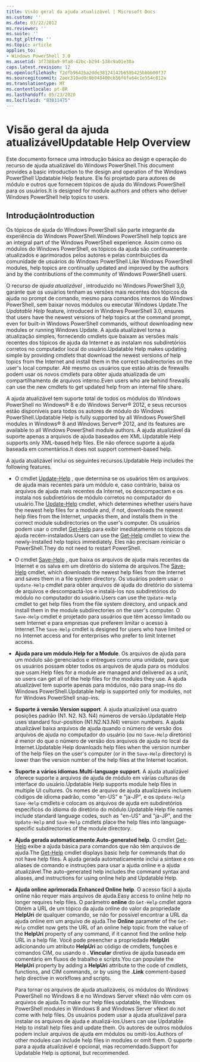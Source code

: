 ```yaml
---
title: Visão geral da ajuda atualizável | Microsoft Docs
ms.custom: ''
ms.date: 03/22/2012
ms.reviewer: ''
ms.suite: ''
ms.tgt_pltfrm: ''
ms.topic: article
applies_to:
- Windows PowerShell 3.0
ms.assetid: 3f7388a9-9fa8-42bc-b294-538c9a01e30a
caps.latest.revision: 12
ms.openlocfilehash: f2dfb9642ba2dde38124142b659b425bbbb00f37
ms.sourcegitcommit: 2aec310ad0c0b048400cb56f6fa64c1e554c812a
ms.translationtype: MT
ms.contentlocale: pt-BR
ms.lasthandoff: 05/23/2020
ms.locfileid: "83811475"
---
```

# <a name="updatable-help-overview"></a><span data-ttu-id="8c011-102">Visão geral da ajuda atualizável</span><span class="sxs-lookup"><span data-stu-id="8c011-102">Updatable Help Overview</span></span>

<span data-ttu-id="8c011-103">Este documento fornece uma introdução básica ao design e operação do recurso de ajuda atualizável do Windows PowerShell.</span><span class="sxs-lookup"><span data-stu-id="8c011-103">This document provides a basic introduction to the design and operation of the Windows PowerShell Updatable Help feature.</span></span> <span data-ttu-id="8c011-104">Ele foi projetado para autores de módulo e outros que fornecem tópicos de ajuda do Windows PowerShell para os usuários.</span><span class="sxs-lookup"><span data-stu-id="8c011-104">It is designed for module authors and others who deliver Windows PowerShell help topics to users.</span></span>

## <a name="introduction"></a><span data-ttu-id="8c011-105">Introdução</span><span class="sxs-lookup"><span data-stu-id="8c011-105">Introduction</span></span>

<span data-ttu-id="8c011-106">Os tópicos de ajuda do Windows PowerShell são parte integrante da experiência do Windows PowerShell.</span><span class="sxs-lookup"><span data-stu-id="8c011-106">Windows PowerShell help topics are an integral part of the Windows PowerShell experience.</span></span> <span data-ttu-id="8c011-107">Assim como os módulos do Windows PowerShell, os tópicos da ajuda são continuamente atualizados e aprimorados pelos autores e pelas contribuições da comunidade de usuários do Windows PowerShell.</span><span class="sxs-lookup"><span data-stu-id="8c011-107">Like Windows PowerShell modules, help topics are continually updated and improved by the authors and by the contributions of the community of Windows PowerShell users.</span></span>

<span data-ttu-id="8c011-108">O recurso de *ajuda atualizável* , introduzido no Windows PowerShell 3,0, garante que os usuários tenham as versões mais recentes dos tópicos da ajuda no prompt de comando, mesmo para comandos internos do Windows PowerShell, sem baixar novos módulos ou executar Windows Update.</span><span class="sxs-lookup"><span data-stu-id="8c011-108">The *Updatable Help* feature, introduced in Windows PowerShell 3.0, ensures that users have the newest versions of help topics at the command prompt, even for built-in Windows PowerShell commands, without downloading new modules or running Windows Update.</span></span> <span data-ttu-id="8c011-109">A ajuda atualizável torna a atualização simples, fornecendo cmdlets que baixam as versões mais recentes dos tópicos de ajuda da Internet e as instalam nos subdiretórios corretos no computador local do usuário.</span><span class="sxs-lookup"><span data-stu-id="8c011-109">Updatable Help makes updating simple by providing cmdlets that download the newest versions of help topics from the Internet and install them in the correct subdirectories on the user's local computer.</span></span> <span data-ttu-id="8c011-110">Até mesmo os usuários que estão atrás de firewalls podem usar os novos cmdlets para obter ajuda atualizada de um compartilhamento de arquivos interno.</span><span class="sxs-lookup"><span data-stu-id="8c011-110">Even users who are behind firewalls can use the new cmdlets to get updated help from an internal file share.</span></span>

<span data-ttu-id="8c011-111">A ajuda atualizável tem suporte total de todos os módulos do Windows PowerShell no Windows® 8 e do Windows Server® 2012, e seus recursos estão disponíveis para todos os autores de módulo do Windows PowerShell.</span><span class="sxs-lookup"><span data-stu-id="8c011-111">Updatable Help is fully supported by all Windows PowerShell modules in Windows® 8 and Windows Server® 2012, and its features are available to all Windows PowerShell module authors.</span></span> <span data-ttu-id="8c011-112">A ajuda atualizável dá suporte apenas a arquivos de ajuda baseados em XML.</span><span class="sxs-lookup"><span data-stu-id="8c011-112">Updatable Help supports only XML-based help files.</span></span> <span data-ttu-id="8c011-113">Ele não oferece suporte à ajuda baseada em comentários.</span><span class="sxs-lookup"><span data-stu-id="8c011-113">It does not support comment-based help.</span></span>

<span data-ttu-id="8c011-114">A ajuda atualizável inclui os seguintes recursos.</span><span class="sxs-lookup"><span data-stu-id="8c011-114">Updatable Help includes the following features.</span></span>

- <span data-ttu-id="8c011-115">O cmdlet [Update-Help](/powershell/module/Microsoft.PowerShell.Core/Update-Help) , que determina se os usuários têm os arquivos de ajuda mais recentes para um módulo e, caso contrário, baixa os arquivos de ajuda mais recentes da Internet, os descompactam e os instala nos subdiretórios de módulo corretos no computador do usuário.</span><span class="sxs-lookup"><span data-stu-id="8c011-115">The [Update-Help](/powershell/module/Microsoft.PowerShell.Core/Update-Help) cmdlet, which determines whether users have the newest help files for a module and, if not, downloads the newest help files from the Internet, unpacks them, and installs them in the correct module subdirectories on the user's computer.</span></span>
  <span data-ttu-id="8c011-116">Os usuários podem usar o cmdlet [Get-Help](/powershell/module/Microsoft.PowerShell.Core/Get-Help) para exibir imediatamente os tópicos da ajuda recém-instalados.</span><span class="sxs-lookup"><span data-stu-id="8c011-116">Users can use the [Get-Help](/powershell/module/Microsoft.PowerShell.Core/Get-Help) cmdlet to view the newly-installed help topics immediately.</span></span>
  <span data-ttu-id="8c011-117">Eles não precisam reiniciar o PowerShell.</span><span class="sxs-lookup"><span data-stu-id="8c011-117">They do not need to restart PowerShell.</span></span>

- <span data-ttu-id="8c011-118">O cmdlet [Save-Help](/powershell/module/Microsoft.PowerShell.Core/Save-Help) , que baixa os arquivos de ajuda mais recentes da Internet e os salva em um diretório do sistema de arquivos.</span><span class="sxs-lookup"><span data-stu-id="8c011-118">The [Save-Help](/powershell/module/Microsoft.PowerShell.Core/Save-Help) cmdlet, which downloads the newest help files from the Internet and saves them in a file system directory.</span></span> <span data-ttu-id="8c011-119">Os usuários podem usar o `Update-Help` cmdlet para obter arquivos de ajuda do diretório do sistema de arquivos e descompactá-los e instalá-los nos subdiretórios do módulo no computador do usuário.</span><span class="sxs-lookup"><span data-stu-id="8c011-119">Users can use the `Update-Help` cmdlet to get help files from the file system directory, and unpack and install them in the module subdirectories on the user's computer.</span></span> <span data-ttu-id="8c011-120">O `Save-Help` cmdlet é projetado para usuários que têm acesso limitado ou sem Internet e para empresas que preferem limitar o acesso à Internet.</span><span class="sxs-lookup"><span data-stu-id="8c011-120">The `Save-Help` cmdlet is designed for users who have limited or no Internet access and for enterprises who prefer to limit Internet access.</span></span>

- <span data-ttu-id="8c011-121">**Ajuda para um módulo**.</span><span class="sxs-lookup"><span data-stu-id="8c011-121">**Help for a Module**.</span></span> <span data-ttu-id="8c011-122">Os arquivos de ajuda para um módulo são gerenciados e entregues como uma unidade, para que os usuários possam obter todos os arquivos de ajuda para os módulos que usam.</span><span class="sxs-lookup"><span data-stu-id="8c011-122">Help files for a module are managed and delivered as a unit, so users can get all of the help files for the modules they use.</span></span> <span data-ttu-id="8c011-123">A ajuda atualizável tem suporte apenas para módulos, não para snap-ins do Windows PowerShell.</span><span class="sxs-lookup"><span data-stu-id="8c011-123">Updatable help is supported only for modules, not for Windows PowerShell snap-ins.</span></span>

- <span data-ttu-id="8c011-124">**Suporte à versão**.</span><span class="sxs-lookup"><span data-stu-id="8c011-124">**Version support**.</span></span> <span data-ttu-id="8c011-125">A ajuda atualizável usa quatro posições padrão (N1. N2. N3. N4) números de versão.</span><span class="sxs-lookup"><span data-stu-id="8c011-125">Updatable Help uses standard four-position (N1.N2.N3.N4) version numbers.</span></span> <span data-ttu-id="8c011-126">A ajuda atualizável baixa arquivos de ajuda quando o número de versão dos arquivos de ajuda no computador do usuário (ou no `Save-Help` diretório) é menor do que o número de versão dos arquivos de ajuda no local da Internet.</span><span class="sxs-lookup"><span data-stu-id="8c011-126">Updatable Help downloads help files when the version number of the help files on the user's computer (or in the `Save-Help` directory) is lower than the version number of the  help files at the Internet location.</span></span>

- <span data-ttu-id="8c011-127">**Suporte a vários idiomas**.</span><span class="sxs-lookup"><span data-stu-id="8c011-127">**Multi-language support**.</span></span> <span data-ttu-id="8c011-128">A ajuda atualizável oferece suporte a arquivos de ajuda de módulo em várias culturas de interface do usuário.</span><span class="sxs-lookup"><span data-stu-id="8c011-128">Updatable Help supports module help files in multiple UI cultures.</span></span> <span data-ttu-id="8c011-129">Os nomes de arquivo de ajuda atualizáveis incluem códigos de idioma padrão, como "en-US" e "ja-JP", e os `Update-Help` `Save-Help` cmdlets e colocam os arquivos de ajuda em subdiretórios específicos do idioma do diretório do módulo.</span><span class="sxs-lookup"><span data-stu-id="8c011-129">Updatable Help file names include standard language codes, such as "en-US" and "ja-JP", and the `Update-Help` and `Save-Help` cmdlets place the help files into language-specific subdirectories of the module directory.</span></span>

- <span data-ttu-id="8c011-130">**Ajuda gerada automaticamente**.</span><span class="sxs-lookup"><span data-stu-id="8c011-130">**Auto-generated help**.</span></span> <span data-ttu-id="8c011-131">O cmdlet [Get-Help](/powershell/module/Microsoft.PowerShell.Core/Get-Help) exibe a ajuda básica para comandos que não têm arquivos de ajuda.</span><span class="sxs-lookup"><span data-stu-id="8c011-131">The [Get-Help](/powershell/module/Microsoft.PowerShell.Core/Get-Help) cmdlet displays basic help for commands that do not have help files.</span></span> <span data-ttu-id="8c011-132">A ajuda gerada automaticamente inclui a sintaxe e os aliases de comando e instruções para usar a ajuda online e a ajuda atualizável.</span><span class="sxs-lookup"><span data-stu-id="8c011-132">The auto-generated help includes the command syntax and aliases, and instructions for using online help and Updatable Help.</span></span>

- <span data-ttu-id="8c011-133">**Ajuda online aprimorada**.</span><span class="sxs-lookup"><span data-stu-id="8c011-133">**Enhanced Online help**.</span></span> <span data-ttu-id="8c011-134">O acesso fácil à ajuda online não requer mais arquivos de ajuda.</span><span class="sxs-lookup"><span data-stu-id="8c011-134">Easy access to online help no longer requires help files.</span></span> <span data-ttu-id="8c011-135">O parâmetro **online** do `Get-Help` cmdlet agora Obtém a URL de um tópico da ajuda online do valor da propriedade **HelpUri** de qualquer comando, se não for possível encontrar a URL da ajuda online em um arquivo de ajuda.</span><span class="sxs-lookup"><span data-stu-id="8c011-135">The **Online** parameter of the `Get-Help` cmdlet now gets the URL of an online help topic from the value of the **HelpUri** property of any command, if it cannot find the online help URL in a help file.</span></span> <span data-ttu-id="8c011-136">Você pode preencher a propriedade **HelpUri** adicionando um atributo **HelpUri** ao código de cmdlets, funções e comandos CIM, ou usando o **. Vincular** diretiva de ajuda baseada em comentário em fluxos de trabalho e scripts.</span><span class="sxs-lookup"><span data-stu-id="8c011-136">You can populate the **HelpUri** property by adding a **HelpUri** attribute to the code of cmdlets, functions, and CIM commands, or by using the **.Link** comment-based help directive in workflows and scripts.</span></span>

  <span data-ttu-id="8c011-137">Para tornar os arquivos de ajuda atualizáveis, os módulos do Windows PowerShell no Windows 8 e no Windows Server vNext não vêm com os arquivos de ajuda.</span><span class="sxs-lookup"><span data-stu-id="8c011-137">To make our help files updatable, the Windows PowerShell modules in Windows 8 and Windows Server vNext do not come with help files.</span></span> <span data-ttu-id="8c011-138">Os usuários podem usar a ajuda atualizável para instalar os arquivos de ajuda e atualizá-los.</span><span class="sxs-lookup"><span data-stu-id="8c011-138">Users can use Updatable Help to install help files and update them.</span></span> <span data-ttu-id="8c011-139">Os autores de outros módulos podem incluir arquivos de ajuda em módulos ou omiti-los.</span><span class="sxs-lookup"><span data-stu-id="8c011-139">Authors of other modules can include help files in modules or omit them.</span></span> <span data-ttu-id="8c011-140">O suporte para a ajuda atualizável é opcional, mas recomendado.</span><span class="sxs-lookup"><span data-stu-id="8c011-140">Support for Updatable Help is optional, but recommended.</span></span>
